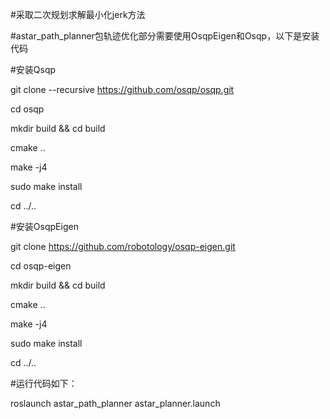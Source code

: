 #采取二次规划求解最小化jerk方法

#astar_path_planner包轨迹优化部分需要使用OsqpEigen和Osqp，以下是安装代码

#安装Qsqp

git clone --recursive https://github.com/osqp/osqp.git

cd osqp

mkdir build && cd build

cmake ..

make -j4

sudo make install

cd ../..

#安装OsqpEigen

git clone https://github.com/robotology/osqp-eigen.git

cd osqp-eigen

mkdir build && cd build

cmake ..

make -j4

sudo make install

cd ../..

#运行代码如下：

roslaunch astar_path_planner astar_planner.launch




